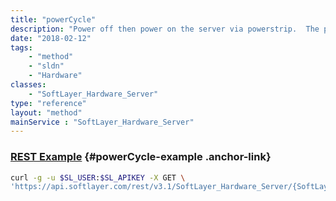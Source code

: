 ```yaml
---
title: "powerCycle"
description: "Power off then power on the server via powerstrip.  The power cycle command is equivalent to unplugging the server from the powerstrip and then plugging the server back into the powerstrip.  This should only be used as a last resort.  If a reboot command has been issued successfully in the past 20 minutes, another remote management command (rebootSoft, rebootHard, powerOn, powerOff and powerCycle) will not be allowed. This is to avoid any type of server failures. "
date: "2018-02-12"
tags:
    - "method"
    - "sldn"
    - "Hardware"
classes:
    - "SoftLayer_Hardware_Server"
type: "reference"
layout: "method"
mainService : "SoftLayer_Hardware_Server"
---
```


### [REST Example](#powerCycle-example) <a href="/article/rest/"><i class="fas fa-question"></i></a> {#powerCycle-example .anchor-link} 
```bash
curl -g -u $SL_USER:$SL_APIKEY -X GET \
'https://api.softlayer.com/rest/v3.1/SoftLayer_Hardware_Server/{SoftLayer_Hardware_ServerID}/powerCycle'
```
